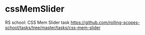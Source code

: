 # cssMemSlider
RS school: CSS Mem Slider task
https://github.com/rolling-scopes-school/tasks/tree/master/tasks/css-mem-slider
